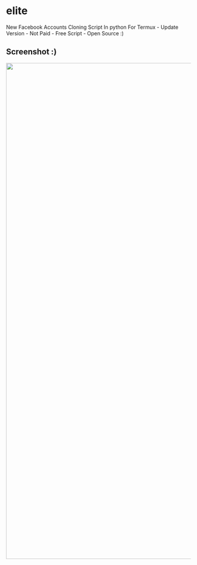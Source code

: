 # elite
New Facebook Accounts Cloning Script In python For Termux - Update Version - Not Paid - Free Script - Open Source :) 



## Screenshot :)
<p align="center">
 <img src="https://github.com/Bilal-XD/elite/blob/main/Screenshots/20220105_153612.jpg" width="1350" title="Menu" alt="Menu">
